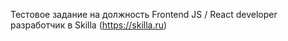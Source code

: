 Тестовое задание на должность Frontend JS / React developer разработчик в Skilla (https://skilla.ru)
